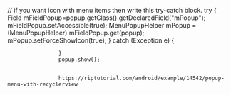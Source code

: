 // if you want icon with menu items then write this try-catch block.
                    try {
                        Field mFieldPopup=popup.getClass().getDeclaredField("mPopup");
                        mFieldPopup.setAccessible(true);
                        MenuPopupHelper mPopup = (MenuPopupHelper) mFieldPopup.get(popup);
                        mPopup.setForceShowIcon(true);
                    } catch (Exception e) {

                    }
                    popup.show();
                    
                    
                    https://riptutorial.com/android/example/14542/popup-menu-with-recyclerview
